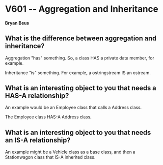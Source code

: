 # V601 -- Aggregation and Inheritance

#### Bryan Beus

##  What is the difference between aggregation and inheritance?

Aggregation "has" something. So, a class HAS a private data member, for example. 

Inheritance "is" something. For example, a ostringstream IS an ostream.

##  What is an interesting object to you that needs a HAS-A relationship?

An example would be an Employee class that calls a Address class.

The Employee class HAS-A Address class.

##  What is an interesting object to you that needs an IS-A relationship?

An example might be a Vehicle class as a base class, and then a Stationwagon class that IS-A inherited class.
